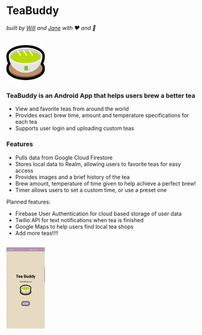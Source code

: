 # TeaBuddy
###### built by [Will](https://github.com/williamxyshi) and [Jane](https://github.com/jane-le) with :heart: and :tea:   
  <img src="https://github.com/williamxyshi/TeaBuddy/blob/master/app/src/main/res/drawable/ic_teacup.png" width="20%">

### TeaBuddy is an Android App that helps users brew a better tea

  - View and favorite teas from around the world
  - Provides exact brew time, amount and temperature specifications for each tea
  - Supports user login and uploading custom teas

### Features

  - Pulls data from Google Cloud Firestore 
  - Stores local data to Realm, allowing users to favorite teas for easy access
  - Provides images and a brief history of the tea
  - Brew amount, temperature of time given to help achieve a perfect brew!
  - Timer allows users to set a custom time, or use a preset one


Planned features:
  - Firebase User Authentication for cloud based storage of user data
  - Twilio API for text notifications when tea is finished
  - Google Maps to help users find local tea shops
  - Add more teas!!!!
  ##
  ##
  <img src="https://github.com/williamxyshi/TeaBuddy/blob/master/assets/landingpage_screenshot.jpg" width="20%">

